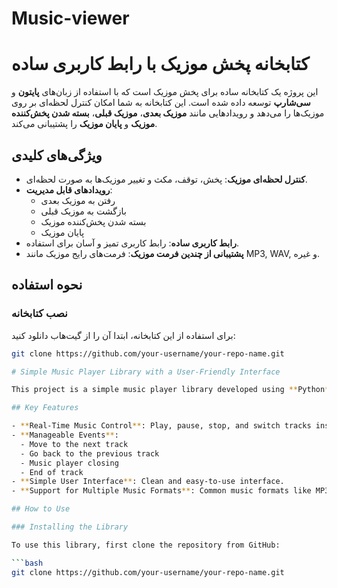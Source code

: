 # Music-viewer
 
# کتابخانه پخش موزیک با رابط کاربری ساده  

این پروژه یک کتابخانه ساده برای پخش موزیک است که با استفاده از زبان‌های **پایتون** و **سی‌شارپ** توسعه داده شده است. این کتابخانه به شما امکان کنترل لحظه‌ای بر روی موزیک‌ها را می‌دهد و رویدادهایی مانند **موزیک بعدی**، **موزیک قبلی**، **بسته شدن پخش‌کننده موزیک** و **پایان موزیک** را پشتیبانی می‌کند.  

## ویژگی‌های کلیدی  

- **کنترل لحظه‌ای موزیک**: پخش، توقف، مکث و تغییر موزیک‌ها به صورت لحظه‌ای.  
- **رویدادهای قابل مدیریت**:  
  - رفتن به موزیک بعدی  
  - بازگشت به موزیک قبلی  
  - بسته شدن پخش‌کننده موزیک  
  - پایان موزیک  
- **رابط کاربری ساده**: رابط کاربری تمیز و آسان برای استفاده.  
- **پشتیبانی از چندین فرمت موزیک**: فرمت‌های رایج موزیک مانند MP3, WAV, و غیره.  

## نحوه استفاده  

### نصب کتابخانه  

برای استفاده از این کتابخانه، ابتدا آن را از گیت‌هاب دانلود کنید:  

```bash  
git clone https://github.com/your-username/your-repo-name.git  

# Simple Music Player Library with a User-Friendly Interface  

This project is a simple music player library developed using **Python** and **C#**. It allows you to have real-time control over music playback and provides access to events such as **next track**, **previous track**, **music player closing**, and **end of track**.  

## Key Features  

- **Real-Time Music Control**: Play, pause, stop, and switch tracks instantly.  
- **Manageable Events**:  
  - Move to the next track  
  - Go back to the previous track  
  - Music player closing  
  - End of track  
- **Simple User Interface**: Clean and easy-to-use interface.  
- **Support for Multiple Music Formats**: Common music formats like MP3, WAV, etc.  

## How to Use  

### Installing the Library  

To use this library, first clone the repository from GitHub:  

```bash  
git clone https://github.com/your-username/your-repo-name.git  
